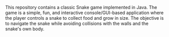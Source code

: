 This repository contains a classic Snake game implemented in Java. The game is a simple, fun, and interactive console/GUI-based application where the player controls a snake to collect food and grow in size. The objective is to navigate the snake while avoiding collisions with the walls and the snake's own body.
